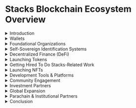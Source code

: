 # Stacks Blockchain Ecosystem Overview

<details>
<summary>Introduction</summary>

The Stacks blockchain ecosystem is a network of companies, developers, and organizations working together to extend Bitcoin’s functionality. By building decentralized applications (dApps), financial protocols, and NFTs on top of the Stacks blockchain, the ecosystem aims to leverage Bitcoin's security with the additional capability of smart contracts and decentralized finance (DeFi). Below is an overview of the key players in this ecosystem, along with their roles and contributions.

</details>

<details>
<summary>Wallets</summary>

- **[Xverse](https://www.xverse.app/)**  
  The Bitcoin Wallet for everyone All your Bitcoin assets in one place. Available on iOS, Android, and Chrome on desktop.

- **[Leather](https://leather.io/)**  
  Leather is a wallet enabling you to tap into the multi-layered Bitcoin economy.
  
</details>

<details>
<summary>Foundational Organizations</summary>

- **[Stacks Foundation](https://stacks.org)**  
  The Stacks Foundation is a nonprofit that supports the growth and open-source development of Stacks. It provides grants, organizes community events, and advocates for adoption through education and outreach.

- **[Hiro Systems](https://www.hiro.so)**  
  Hiro Systems offers developer tools for building dApps on Stacks, including Stacks.js and Clarity IDE. Their tools enable developers to build decentralized apps and interact with the Stacks blockchain.

- **[Trust Machines](https://www.trustmachines.co)**  
  Founded by Muneeb Ali, Trust Machines focuses on expanding Bitcoin's use cases by building applications on Stacks in the realms of DeFi, NFTs, and more.

- **[Daemon Technologies](https://www.daemontechnologies.co)**  
  Daemon Technologies supports decentralized Stacks mining by providing infrastructure and educational resources, promoting a decentralized and accessible mining ecosystem.

</details>

<details>
<summary>Self-Sovereign Identification Systems</summary>

- **[BNS v2](https://www.bnsv2.com/)**  
  BNS stands for Bitcoin Naming Service, and is the system upon which the .btc address operates.

</details>

<details>
<summary>Decentralized Finance (DeFi)</summary>

- **[Arkadiko](https://www.arkadiko.finance)**  
  Arkadiko is a DeFi protocol offering decentralized lending and stablecoin creation services using Bitcoin as collateral.

- **[Alex](https://www.alexgo.io)**  
  Alex is a decentralized exchange (DEX) on Stacks, facilitating trading, yield farming, and liquidity provision for users.

- **[Zest Protocol](https://www.zestprotocol.com)**  
  Zest Protocol is a Bitcoin lending protocol designed for institutional investors, offering large-scale lending services using Bitcoin as collateral.

- **[Velar](https://velar.com/)**  
  Velar - Unlock Bitcoin Liquidity. Velar enables seamless swapping, trading, launching assets on premier Bitcoin L2s, providing unparalleled liquidity and flexibility.
  

</details>

<details>
<summary>Launching Tokens</summary>

- **[STX City](https://stx.city)**  
  STX City is the easiest way to launch a token on Stacks without having to learn a single line of code. A bonding curve mechanism is used to dynamically generate price discovery for your token on Stacks without having to worry about liquidity pools and all that fancy stuff.

</details>

<details>
<summary>Getting Hired To Do Stacks-Related Work</summary>

- **[ZeroAuth](https://zeroauthority.xyz/)**  
  ZeroAuth is how people can get hired to do work in the stacks ecosystem. The vision of ZeroAuth is to provide the reputation layer for web3.

</details>

<details>
<summary>Launching NFTs</summary>

- **[Gamma.io](https://gamma.io)**  
  Gamma.io is a leading NFT marketplace on Stacks, offering NFT minting, auctions, and trading with community support tools for creators.

- **[Boom](https://www.boom.money)**  
  Boom is a decentralized social platform and NFT marketplace that enables creators to mint, trade, and sell NFTs on Stacks.

</details>

<details>
<summary>Development Tools & Platforms</summary>

- **[Sigle](https://www.sigle.io)**  
  Sigle is a decentralized blogging platform that allows writers to publish and monetize content while maintaining full ownership.

- **[Clarinet](https://docs.hiro.so/clarinet)**  
  Clarinet is a development toolset for writing and deploying Clarity smart contracts on the Stacks blockchain.

</details>

<details>
<summary>Community Engagement</summary>

- **[100 Day Giveaway](https://x.com/SirLatimer1)**  
  The 100 Day Giveaway onboards new members to the Stacks Ecosystems through education and Bitcoin Asset Giveaways every week.

- **[StacksLink](https://x.com/StacksLink)**  
  Your ultimate community resource for all things Stacks.

- **[DeOrganized Media](https://x.com/DeOrganizedBTC)**  
  DeOrganized Media is a daily show that covers everything happening in the Stacks Ecosystem by interviewing the most powerful emerging players.

- **[Clarity Working Group](https://github.com/orgs/stacks-network/discussions/509)**
  The key objective of the Clarity Working Group is to provide Clarity support on both specific Stacks projects & ecosystem-wide contracts. Examples of specific projects include milestones such as Nakamoto & sBTC, which both require multiple contracts such as PoX-4, the sBTC asset contract, & so on. Examples of ecosystem-wide/macro contracts include the Clarity-Bitcoin contract.

</details>

<details>
<summary>Investment Partners</summary>

- **[BTC Frontier Fund](https://btcfrontier.fund/)**  
  BTC Frontier Fund invests in startups and founders across the Bitcoin ecosystem. Includes, but not limited to: the main L1 as well as Lightning, Stacks, Rootstock, Ordinals, DLCs, and more.

- **[Stacks Ventures](https://www.stacksventures.io)**  
  Stacks Ventures is a venture capital firm that provides funding and mentorship to early-stage startups within the Stacks ecosystem.

- **[DeGrants](https://degrants.xyz)**  
  Designed and incubated by dedicated community members from all corners of the Stacks ecosystem, the DeGrants (decentralized grants) program aims to fund and support a wide range of projects that are beneficial to Stacks community members and network.

- **[PBC (formerly Blockstack PBC)](https://stacks.org)**  
  PBC played a major role in the creation of Stacks and continues to focus on research, scalability, and Bitcoin integration.

- **[Stacks Advocates & Community](https://stacks.org)**  
  The Stacks Advocates Program organizes global community engagement through events, workshops, and advocacy for Stacks adoption.

</details>

<details>
<summary>Global Expansion</summary>

- **[Jambo](https://jambo.africa)**  
  Jambo focuses on driving Stacks adoption in Africa, bringing blockchain-based financial and social services to the continent.

</details>

<details>
<summary>Parachain & Institutional Partners</summary>

- **[Mechanism Capital](https://www.mechanism.capital)**  
  Mechanism Capital supports Stacks projects with capital and strategic resources, particularly in DeFi and Bitcoin-related solutions.

- **[Stacks Parachain Partners](https://stacks.org)**  
  Stacks Parachain Partners work on creating interoperability between Stacks and other layer-2 solutions, enhancing Bitcoin's scalability.

</details>

<details>
<summary>Conclusion</summary>

The Stacks blockchain ecosystem is composed of a wide range of participants who work together to extend the capabilities of Bitcoin by leveraging decentralized finance, NFTs, smart contracts, and more. This diverse ecosystem ensures that Bitcoin remains secure while expanding its use cases beyond being just a store of value.

</details>

